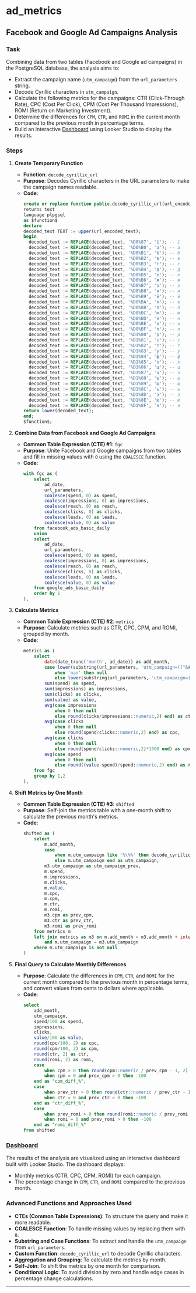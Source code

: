 # ad_metrics

## **Facebook and Google Ad Campaigns Analysis**

### **Task**
Combining data from two tables (Facebook and Google ad campaigns) in the PostgreSQL database, the analysis aims to:
- Extract the campaign name (`utm_campaign`) from the `url_parameters` string.
- Decode Cyrillic characters in `utm_campaign`.
- Calculate the following metrics for the campaigns: CTR (Click-Through Rate), CPC (Cost Per Click), CPM (Cost Per Thousand Impressions), ROMI (Return on Marketing Investment).
- Determine the differences for `CPM`, `CTR`, and `ROMI` in the current month compared to the previous month in percentage terms.
- Build an interactive [Dashboard](https://lookerstudio.google.com/reporting/53f08051-f147-4132-88cd-cf997aeb9770/page/rfDeD) using Looker Studio to display the results.

### **Steps**

1. **Create Temporary Function**
   - **Function**: `decode_cyrillic_url`
   - **Purpose**: Decodes Cyrillic characters in the URL parameters to make the campaign names readable.
   - **Code**:
     ```sql
     create or replace function public.decode_cyrillic_url(url_encoded_text text)
     returns text
     language plpgsql
     as $function$
     declare
     decoded_text TEXT := upper(url_encoded_text);
     begin
       decoded_text := REPLACE(decoded_text, '%D0%87', 'ї'); -- ї
       decoded_text := REPLACE(decoded_text, '%D0%B0', 'а'); -- а
       decoded_text := REPLACE(decoded_text, '%D0%B1', 'б'); -- б
       decoded_text := REPLACE(decoded_text, '%D0%B2', 'в'); -- в
       decoded_text := REPLACE(decoded_text, '%D0%B3', 'г'); -- г
       decoded_text := REPLACE(decoded_text, '%D0%B4', 'д'); -- д
       decoded_text := REPLACE(decoded_text, '%D0%B5', 'е'); -- е
       decoded_text := REPLACE(decoded_text, '%D0%B6', 'ж'); -- ж
       decoded_text := REPLACE(decoded_text, '%D0%B7', 'з'); -- з
       decoded_text := REPLACE(decoded_text, '%D0%B8', 'и'); -- и
       decoded_text := REPLACE(decoded_text, '%D0%B9', 'й'); -- й
       decoded_text := REPLACE(decoded_text, '%D0%BA', 'к'); -- к
       decoded_text := REPLACE(decoded_text, '%D0%BB', 'л'); -- л
       decoded_text := REPLACE(decoded_text, '%D0%BC', 'м'); -- м
       decoded_text := REPLACE(decoded_text, '%D0%BD', 'н'); -- н
       decoded_text := REPLACE(decoded_text, '%D0%BE', 'о'); -- о
       decoded_text := REPLACE(decoded_text, '%D0%BF', 'п'); -- п
       decoded_text := REPLACE(decoded_text, '%D1%80', 'р'); -- р
       decoded_text := REPLACE(decoded_text, '%D1%81', 'с'); -- с
       decoded_text := REPLACE(decoded_text, '%D1%82', 'т'); -- т
       decoded_text := REPLACE(decoded_text, '%D1%83', 'у'); -- у
       decoded_text := REPLACE(decoded_text, '%D1%84', 'ф'); -- ф
       decoded_text := REPLACE(decoded_text, '%D1%85', 'х'); -- х
       decoded_text := REPLACE(decoded_text, '%D1%86', 'ц'); -- ц
       decoded_text := REPLACE(decoded_text, '%D1%87', 'ч'); -- ч
       decoded_text := REPLACE(decoded_text, '%D1%88', 'ш'); -- ш
       decoded_text := REPLACE(decoded_text, '%D1%89', 'щ'); -- щ
       decoded_text := REPLACE(decoded_text, '%D1%8C', 'ь'); -- ь
       decoded_text := REPLACE(decoded_text, '%D1%8D', 'э'); -- э
       decoded_text := REPLACE(decoded_text, '%D1%8E', 'ю'); -- ю
       decoded_text := REPLACE(decoded_text, '%D1%8F', 'я'); -- я
     return lower(decoded_text);
     end;
     $function$;
     ```

2. **Combine Data from Facebook and Google Ad Campaigns**
   - **Common Table Expression (CTE) #1**: `fgc`
   - **Purpose**: Unite Facebook and Google campaigns from two tables and fill in missing values with `0` using the `COALESCE` function.
   - **Code**:
     ```sql
     with fgc as (
         select
             ad_date,
             url_parameters,
             coalesce(spend, 0) as spend,
             coalesce(impressions, 0) as impressions,
             coalesce(reach, 0) as reach,
             coalesce(clicks, 0) as clicks,
             coalesce(leads, 0) as leads,
             coalesce(value, 0) as value
         from facebook_ads_basic_daily
         union
         select
             ad_date,
             url_parameters,
             coalesce(spend, 0) as spend,
             coalesce(impressions, 0) as impressions,
             coalesce(reach, 0) as reach,
             coalesce(clicks, 0) as clicks,
             coalesce(leads, 0) as leads,
             coalesce(value, 0) as value
         from google_ads_basic_daily
         order by 1
     ),
     ```

3. **Calculate Metrics**
   - **Common Table Expression (CTE) #2**: `metrics`
   - **Purpose**: Calculate metrics such as CTR, CPC, CPM, and ROMI, grouped by month.
   - **Code**:
     ```sql
     metrics as (
         select
             date(date_trunc('month', ad_date)) as add_month,
             case lower(substring(url_parameters, 'utm_campaign=([^&#$]+)'))
                 when 'nan' then null
                 else lower(substring(url_parameters, 'utm_campaign=([^&#$]+)')) end as utm_campaign,
             sum(spend) as spend,
             sum(impressions) as impressions,
             sum(clicks) as clicks,
             sum(value) as value,
             avg(case impressions
                 when 0 then null
                 else round(clicks/impressions::numeric,2) end) as ctr,
             avg(case clicks
                 when 0 then null
                 else round(spend/clicks::numeric,2) end) as cpc,
             avg(case clicks
                 when 0 then null
                 else round(spend/clicks::numeric,2)*1000 end) as cpm,
             avg(case spend
                 when 0 then null
                 else round((value-spend)/spend::numeric,2) end) as romi
         from fgc
         group by 1,2
     ),
     ```

4. **Shift Metrics by One Month**
   - **Common Table Expression (CTE) #3**: `shifted`
   - **Purpose**: Self-join the metrics table with a one-month shift to calculate the previous month's metrics.
   - **Code**:
     ```sql
     shifted as (
         select
             m.add_month,
             case
                 when m.utm_campaign like '%\%%' then decode_cyrillic_url(m.utm_campaign)
                 else m.utm_campaign end as utm_campaign,
             m3.utm_campaign as utm_campaign_prev,
             m.spend,
             m.impressions,
             m.clicks,
             m.value,
             m.cpc,
             m.cpm,
             m.ctr,
             m.romi,
             m3.cpm as prev_cpm,
             m3.ctr as prev_ctr,
             m3.romi as prev_romi
         from metrics m
         left join metrics as m3 on m.add_month = m3.add_month + interval '1 month'
             and m.utm_campaign = m3.utm_campaign
         where m.utm_campaign is not null
     )
     ```

5. **Final Query to Calculate Monthly Differences**
   - **Purpose**: Calculate the differences in `CPM`, `CTR`, and `ROMI` for the current month compared to the previous month in percentage terms, and convert values from cents to dollars where applicable.
   - **Code**:
     ```sql
     select
         add_month,
         utm_campaign,
         spend/100 as spend,
         impressions,
         clicks,
         value/100 as value,
         round(cpc/100, 2) as cpc,
         round(cpm/100, 2) as cpm,
         round(ctr, 2) as ctr,
         round(romi, 2) as romi,
         case
             when cpm > 0 then round(cpm::numeric / prev_cpm - 1, 2) * 100
             when cpm = 0 and prev_cpm > 0 then -100
         end as "cpm_diff_%",
         case
             when prev_ctr > 0 then round(ctr::numeric / prev_ctr - 1, 2) * 100
             when ctr = 0 and prev_ctr > 0 then -100
         end as "ctr_diff_%",
         case
             when prev_romi > 0 then round(romi::numeric / prev_romi - 1, 2) * 100
             when romi = 0 and prev_romi > 0 then -100
         end as "romi_diff_%"
     from shifted
     ```

### [Dashboard](https://lookerstudio.google.com/reporting/53f08051-f147-4132-88cd-cf997aeb9770/page/rfDeD)
The results of the analysis are visualized using an interactive dashboard built with Looker Studio. The dashboard displays:
- Monthly metrics (CTR, CPC, CPM, ROMI) for each campaign.
- The percentage change in `CPM`, `CTR`, and `ROMI` compared to the previous month.

### **Advanced Functions and Approaches Used**
- **CTEs (Common Table Expressions)**: To structure the query and make it more readable.
- **COALESCE Function**: To handle missing values by replacing them with `0`.
- **Substring and Case Functions**: To extract and handle the `utm_campaign` from `url_parameters`.
- **Custom Function**: `decode_cyrillic_url` to decode Cyrillic characters.
- **Aggregation and Grouping**: To calculate the metrics by month.
- **Self-Join**: To shift the metrics by one month for comparison.
- **Conditional Logic**: To avoid division by zero and handle edge cases in percentage change calculations.

---
